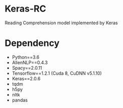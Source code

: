 # Keras-RC

Reading Comprehension model implemented by Keras

# Dependency
- Python==3.6
- AllenNLP==0.4.3
- Spacy==2.0.11
- Tensorflow==1.2.1 (Cuda 8, CuDNN v5.1.10)
- Keras==2.0.6
- tqdm
- h5py
- nltk
- pandas
